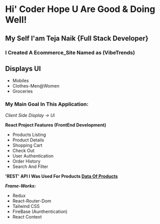 # Hi' Coder Hope U Are Good & Doing Well! 

## My Self I'am Teja Naik {Full Stack Developer}

### I Created A Ecommerce_Site Named as (VibeTrends)

## Displays UI
* Mobiles
* Clothes-Men@Women
* Groceries
### My Main Goal In This Application:

*Client Side Display -> Ui*

**React Project Features (FrontEnd Development)**
 
 - Products Listing  
 - Product Details
 - Shopping Cart
 - Check Out
 - User Authentication
 - Order History
 - Search And Filter

**'REST' API I Was Used For Products [Data Of Products](https://dummyjson.com/products?skip=0&limit=100)**

***Frame-Works:***

* Redux
* React-Router-Dom
* Tailwind CSS
* FireBase (Aunthentication)
* React Context